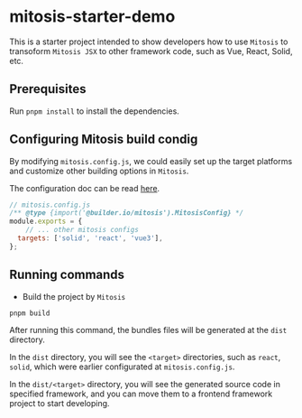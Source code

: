 # mitosis-starter-demo

This is a starter project intended to show developers how to use `Mitosis` to transoform `Mitosis JSX` to other framework code, such as Vue, React, Solid, etc.

## Prerequisites

Run `pnpm install` to install the dependencies.

## Configuring Mitosis build condig

By modifying `mitosis.config.js`, we could easily set up the target platforms and customize other building options in `Mitosis`.

The configuration doc can be read [here](https://github.com/BuilderIO/mitosis/blob/main/docs/configuration.md).

```javascript
// mitosis.config.js
/** @type {import('@builder.io/mitosis').MitosisConfig} */
module.exports = {
    // ... other mitosis configs
  targets: ['solid', 'react', 'vue3'],
};
```

## Running commands

- Build the project by `Mitosis`

```shell
pnpm build
```

After running this command, the bundles files will be generated at the `dist` directory. 

In the `dist` directory, you will see the `<target>` directories, such as `react`, `solid`, which were earlier configurated at `mitosis.config.js`.

In the `dist/<target>` directory, you will see the generated source code in specified framework, and you can move them to a frontend framework project to start developing.
